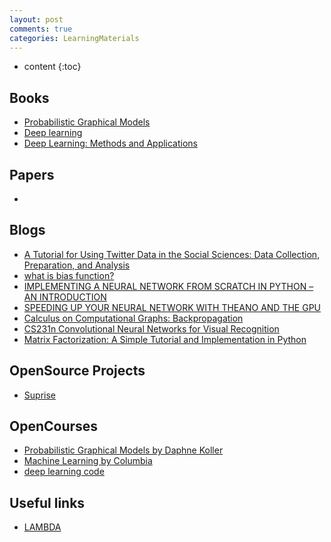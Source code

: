 ```yaml
---
layout: post
comments: true
categories: LearningMaterials
---
```

* content
{:toc}

## Books
* [Probabilistic Graphical Models](http://pgm.stanford.edu/) 
* [Deep learning](http://www.deeplearningbook.org/)
* [Deep Learning: Methods and Applications](https://www.microsoft.com/en-us/research/publication/deep-learning-methods-and-applications/)

## Papers
*

## Blogs
* [A Tutorial for Using Twitter Data in the Social Sciences: Data Collection, Preparation, and Analysis](https://papers.ssrn.com/sol3/papers.cfm?abstract_id=2710146)
* [what is bias function?](http://www.cs.columbia.edu/~jebara/4771/tutorials/regression.pdf)
* [IMPLEMENTING A NEURAL NETWORK FROM SCRATCH IN PYTHON – AN INTRODUCTION](http://www.wildml.com/2015/09/implementing-a-neural-network-from-scratch/)
* [SPEEDING UP YOUR NEURAL NETWORK WITH THEANO AND THE GPU](http://www.wildml.com/2015/09/speeding-up-your-neural-network-with-theano-and-the-gpu/)
* [Calculus on Computational Graphs: Backpropagation](http://colah.github.io/posts/2015-08-Backprop/)
* [CS231n Convolutional Neural Networks for Visual Recognition](http://cs231n.github.io/optimization-2/)
* [Matrix Factorization: A Simple Tutorial and Implementation in Python](http://www.quuxlabs.com/blog/2010/09/matrix-factorization-a-simple-tutorial-and-implementation-in-python/)

## OpenSource Projects
* [Suprise](https://github.com/NicolasHug/Surprise/blob/master/surprise/prediction_algorithms/matrix_factorization.pyx)

## OpenCourses
* [Probabilistic Graphical Models by Daphne Koller](http://openclassroom.stanford.edu/MainFolder/CoursePage.php?course=ProbabilisticGraphicalModels)   
* [Machine Learning by Columbia](http://www.cs.columbia.edu/~jebara/4771/index.html)
* [deep learning code](http://deeplearning.net/tutorial/code/)

## Useful links
* [LAMBDA](http://lamda.nju.edu.cn/MainPage.ashx)
